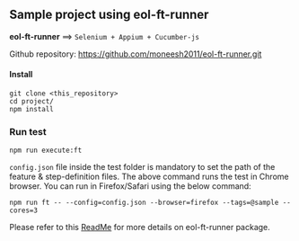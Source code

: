 ## Sample project using eol-ft-runner
**eol-ft-runner**  ==>  `Selenium + Appium + Cucumber-js`

Github repository: https://github.com/moneesh2011/eol-ft-runner.git

#### Install
``` shell
git clone <this_repository>
cd project/
npm install
```

### Run test
``` shell
npm run execute:ft
```
`config.json` file inside the test folder is mandatory to set the path of the feature & step-definition files. 
The above command runs the test in Chrome browser. You can run in Firefox/Safari using the below command:
``` shell
npm run ft -- --config=config.json --browser=firefox --tags=@sample --cores=3
```
Please refer to this [ReadMe](https://github.com/moneesh2011/eol-ft-runner.git) for more details on eol-ft-runner package.